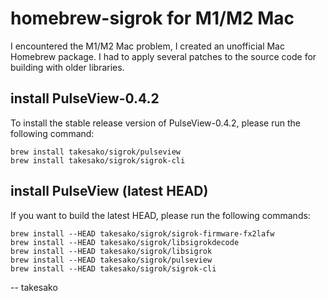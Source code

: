 # homebrew-sigrok for M1/M2 Mac

I encountered the M1/M2 Mac problem, I created an unofficial Mac Homebrew package. 
I had to apply several patches to the source code for building with older libraries.

## install PulseView-0.4.2

To install the stable release version of PulseView-0.4.2, please run the following command:
```
brew install takesako/sigrok/pulseview
brew install takesako/sigrok/sigrok-cli
```
## install PulseView (latest HEAD)

If you want to build the latest HEAD, please run the following commands:
```
brew install --HEAD takesako/sigrok/sigrok-firmware-fx2lafw
brew install --HEAD takesako/sigrok/libsigrokdecode
brew install --HEAD takesako/sigrok/libsigrok
brew install --HEAD takesako/sigrok/pulseview
brew install --HEAD takesako/sigrok/sigrok-cli
```

-- takesako
